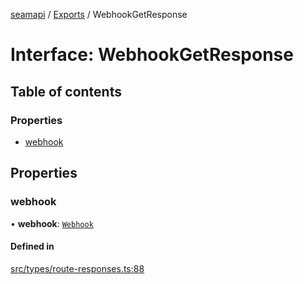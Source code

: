 [seamapi](../README.md) / [Exports](../modules.md) / WebhookGetResponse

# Interface: WebhookGetResponse

## Table of contents

### Properties

- [webhook](WebhookGetResponse.md#webhook)

## Properties

### webhook

• **webhook**: [`Webhook`](Webhook.md)

#### Defined in

[src/types/route-responses.ts:88](https://github.com/seamapi/javascript/blob/main/src/types/route-responses.ts#L88)
